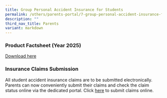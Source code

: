 ```yaml
---
title: Group Personal Accident Insurance for Students
permalink: /others/parents-portal/7-group-personal-accident-insurance-for-students/
description: ""
third_nav_title: Parents
variant: markdown
---
```

### Product Factsheet (Year 2025)



[Download here](/files/Product_Fact_Sheet__Year_2025_.pdf)



### Insurance Claims Submission

All student accident insurance claims are to be submitted electronically. Parents can now conveniently submit their claims and check the claim status online via the dedicated portal. Click [here](https://studentgpa.incomegroupins.com.sg/#/) to submit claims online.